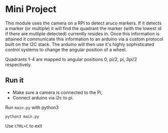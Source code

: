 # Mini Project

This module uses the camera on a RPI to detect aruco markers. If it detects a marker (or multiple) it will find the quadrant the marker (with the lowest id if there are mutliple detected) currently resides in. Once this information is attained it communicate this information to an arduino via a custom protocol built on the I2C stack. The arduino will then use it's highly sophisticated control systems to change the angular position of a wheel. 

Quadrants 1-4 are mapped to angular positions 0, pi/2, pi, 3pi/2 respectively.

## Run it
- Make sure a camera is connected to the Pi,
- Connect arduino via i2c to pi. 

Run ```main.py``` with python3 

```
python3 main.py
```
Use ```CTRL+C``` to exit

